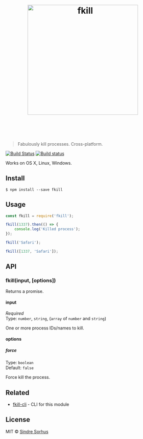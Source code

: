 <h1 align="center">
	<br>
	<img width="360" src="https://rawgit.com/sindresorhus/fkill/master/media/logo.svg" alt="fkill">
	<br>
	<br>
	<br>
</h1>

> Fabulously kill processes. Cross-platform.

[![Build Status](https://travis-ci.org/sindresorhus/fkill.svg?branch=master)](https://travis-ci.org/sindresorhus/fkill) [![Build status](https://ci.appveyor.com/api/projects/status/a8aqswbd578qj09i/branch/master?svg=true)](https://ci.appveyor.com/project/sindresorhus/fkill/branch/master)

Works on OS X, Linux, Windows.


## Install

```
$ npm install --save fkill
```


## Usage

```js
const fkill = require('fkill');

fkill(1337).then(() => {
	console.log('Killed process');
});

fkill('Safari');

fkill([1337, 'Safari']);
```


## API

### fkill(input, [options])

Returns a promise.

#### input

*Required*  
Type: `number`, `string`, (`array` of `number` and `string`)

One or more process IDs/names to kill.

#### options

##### force

Type: `boolean`  
Default: `false`

Force kill the process.


## Related

- [fkill-cli](https://github.com/sindresorhus/fkill-cli) - CLI for this module


## License

MIT © [Sindre Sorhus](http://sindresorhus.com)
